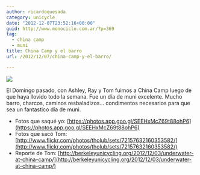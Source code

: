 ```yaml
---
author: ricardoquesada
category: unicycle
date: "2012-12-07T23:52:16+00:00"
guid: http://www.monociclo.com.ar/?p=369
tag:
  - china camp
  - muni
title: China Camp y el barro
url: /2012/12/07/china-camp-y-el-barro/

---
```

![](http://farm9.staticflickr.com/8486/8240882950_c50696db43_n.jpg)

El Domingo pasado, con Ashley, Ray y Tom fuimos a China Camp luego de que haya llovido todo la semana.
Fue un día de muni excelente.
Mucho barro, charcos, caminos resbaladizos... condimentos necesarios para que sea un fantastico día de muni.

- Fotos que saqué yo: [https://photos.app.goo.gl/SEEHxMcZ69t88ohP6](https://photos.app.goo.gl/SEEHxMcZ69t88ohP6)
- Fotos que sacó Tom: [http://www.flickr.com/photos/tholub/sets/72157632160353582/](http://www.flickr.com/photos/tholub/sets/72157632160353582/)
- Reporte de Tom: [http://berkeleyunicycling.org/2012/12/03/underwater-at-china-camp/](http://berkeleyunicycling.org/2012/12/03/underwater-at-china-camp/)
